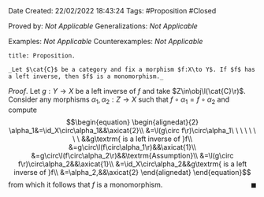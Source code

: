 <br />
<br />

Date Created: 22/02/2022 18:43:24
Tags: #Proposition #Closed 

Proved by: _Not Applicable_
Generalizations: _Not Applicable_

Examples: _Not Applicable_
Counterexamples: _Not Applicable_

``` ad-Proposition
title: Proposition.

_Let $\cat{C}$ be a category and fix a morphism $f:X\to Y$. If $f$ has a left inverse, then $f$ is a monomorphism._

```

_Proof_. Let $g:Y\to X$ be a left inverse of $f$ and take $Z\in\obj\l(\cat{C}\r)$. Consider any morphisms $\alpha_1,\alpha_2:Z\to X$ such that $f\circ\alpha_1=f\circ\alpha_2$ and compute
$$\begin{equation}
    \begin{alignedat}{2}
        \alpha_1&=\id_X\circ\alpha_1&&\axicat{2}\\
        &=\l(g\circ f\r)\circ\alpha_1\ \ \ \ \ \ \ \ &&g\textrm{ is a left inverse of }f\\
        &=g\circ\l(f\circ\alpha_1\r)&&\axicat{1}\\
        &=g\circ\l(f\circ\alpha_2\r)&&\textrm{Assumption}\\
        &=\l(g\circ f\r)\circ\alpha_2&&\axicat{1}\\
        &=\id_X\circ\alpha_2&&g\textrm{ is a left inverse of }f\\
        &=\alpha_2,&&\axicat{2}
    \end{alignedat}
\end{equation}$$
from which it follows that $f$ is a monomorphism.<span style="float:right;">$\blacksquare$</span>

